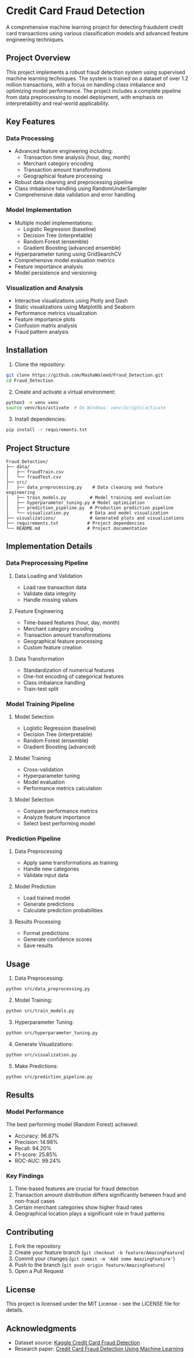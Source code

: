 # Credit Card Fraud Detection

A comprehensive machine learning project for detecting fraudulent credit card transactions using various classification models and advanced feature engineering techniques.

## Project Overview

This project implements a robust fraud detection system using supervised machine learning techniques. The system is trained on a dataset of over 1.2 million transactions, with a focus on handling class imbalance and optimizing model performance. The project includes a complete pipeline from data preprocessing to model deployment, with emphasis on interpretability and real-world applicability.

## Key Features

### Data Processing
- Advanced feature engineering including:
  - Transaction time analysis (hour, day, month)
  - Merchant category encoding
  - Transaction amount transformations
  - Geographical feature processing
- Robust data cleaning and preprocessing pipeline
- Class imbalance handling using RandomUnderSampler
- Comprehensive data validation and error handling

### Model Implementation
- Multiple model implementations:
  - Logistic Regression (baseline)
  - Decision Tree (interpretable)
  - Random Forest (ensemble)
  - Gradient Boosting (advanced ensemble)
- Hyperparameter tuning using GridSearchCV
- Comprehensive model evaluation metrics
- Feature importance analysis
- Model persistence and versioning

### Visualization and Analysis
- Interactive visualizations using Plotly and Dash
- Static visualizations using Matplotlib and Seaborn
- Performance metrics visualization
- Feature importance plots
- Confusion matrix analysis
- Fraud pattern analysis

## Installation

1. Clone the repository:
```bash
git clone https://github.com/MashaWaleed/Fraud_Detection.git
cd Fraud_Detection
```

2. Create and activate a virtual environment:
```bash
python3 -m venv venv
source venv/bin/activate  # On Windows: venv\Scripts\activate
```

3. Install dependencies:
```bash
pip install -r requirements.txt
```

## Project Structure

```
Fraud_Detection/
├── data/
│   ├── fraudTrain.csv
│   └── fraudTest.csv
├── src/
│   ├── data_preprocessing.py    # Data cleaning and feature engineering
│   ├── train_models.py         # Model training and evaluation
│   ├── hyperparameter_tuning.py # Model optimization
│   ├── prediction_pipeline.py  # Production prediction pipeline
│   └── visualization.py        # Data and model visualization
├── visualizations/             # Generated plots and visualizations
├── requirements.txt           # Project dependencies
└── README.md                  # Project documentation
```

## Implementation Details

### Data Preprocessing Pipeline
1. Data Loading and Validation
   - Load raw transaction data
   - Validate data integrity
   - Handle missing values

2. Feature Engineering
   - Time-based features (hour, day, month)
   - Merchant category encoding
   - Transaction amount transformations
   - Geographical feature processing
   - Custom feature creation

3. Data Transformation
   - Standardization of numerical features
   - One-hot encoding of categorical features
   - Class imbalance handling
   - Train-test split

### Model Training Pipeline
1. Model Selection
   - Logistic Regression (baseline)
   - Decision Tree (interpretable)
   - Random Forest (ensemble)
   - Gradient Boosting (advanced)

2. Model Training
   - Cross-validation
   - Hyperparameter tuning
   - Model evaluation
   - Performance metrics calculation

3. Model Selection
   - Compare performance metrics
   - Analyze feature importance
   - Select best performing model

### Prediction Pipeline
1. Data Preprocessing
   - Apply same transformations as training
   - Handle new categories
   - Validate input data

2. Model Prediction
   - Load trained model
   - Generate predictions
   - Calculate prediction probabilities

3. Results Processing
   - Format predictions
   - Generate confidence scores
   - Save results

## Usage

1. Data Preprocessing:
```bash
python src/data_preprocessing.py
```

2. Model Training:
```bash
python src/train_models.py
```

3. Hyperparameter Tuning:
```bash
python src/hyperparameter_tuning.py
```

4. Generate Visualizations:
```bash
python src/visualization.py
```

5. Make Predictions:
```bash
python src/prediction_pipeline.py
```

## Results

### Model Performance
The best performing model (Random Forest) achieved:
- Accuracy: 96.87%
- Precision: 14.98%
- Recall: 94.20%
- F1-score: 25.85%
- ROC-AUC: 99.24%

### Key Findings
1. Time-based features are crucial for fraud detection
2. Transaction amount distribution differs significantly between fraud and non-fraud cases
3. Certain merchant categories show higher fraud rates
4. Geographical location plays a significant role in fraud patterns

## Contributing

1. Fork the repository
2. Create your feature branch (`git checkout -b feature/AmazingFeature`)
3. Commit your changes (`git commit -m 'Add some AmazingFeature'`)
4. Push to the branch (`git push origin feature/AmazingFeature`)
5. Open a Pull Request

## License

This project is licensed under the MIT License - see the LICENSE file for details.

## Acknowledgments

- Dataset source: [Kaggle Credit Card Fraud Detection](https://www.kaggle.com/datasets/kartik2112/fraud-detection)
- Research paper: [Credit Card Fraud Detection Using Machine Learning](https://www.sciencedirect.com/science/article/pii/S2772662223000036) 